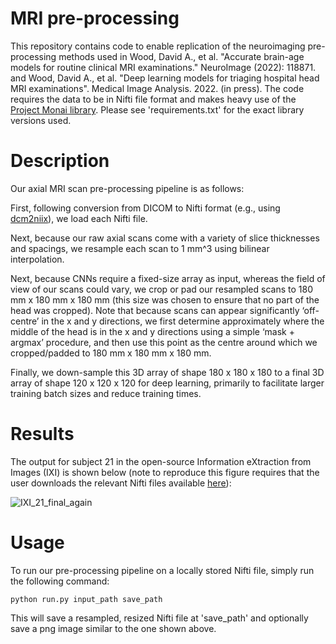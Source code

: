 # MRI pre-processing

This repository contains code to enable replication of the neuroimaging pre-processing methods used in Wood, David A., et al. "Accurate brain-age models for routine clinical MRI examinations." NeuroImage (2022): 118871. and Wood, David A., et al. "Deep learning models for triaging hospital head MRI examinations". Medical Image Analysis. 2022. (in press). The code requires the data to be in Nifti file format and makes heavy use of the [Project Monai library](https://monai.io/). Please see 'requirements.txt' for the exact library versions used.

# Description

Our axial MRI scan pre-processing pipeline is as follows:

First, following conversion from DICOM to Nifti format (e.g., using [dcm2niix](https://github.com/rordenlab/dcm2niix)), we load each Nifti file.

Next, because our raw axial scans come with a variety of slice thicknesses and spacings, we resample each scan to 1 mm^3 using bilinear interpolation.

Next, because CNNs require a fixed-size array as input, whereas the field of view of our
scans could vary, we crop or pad our resampled scans to 180 mm x 180 mm x 180
mm (this size was chosen to ensure that no part of the head was cropped). Note that because scans can appear significantly ‘off-centre’ in the x
and y directions, we first determine approximately where the middle of the head
is in the x and y directions using a simple ‘mask + argmax’ procedure, and then use this
point as the centre around which we cropped/padded to 180 mm x 180 mm x 180 mm.

Finally, we down-sample this 3D array of shape 180 x 180 x 180 to a final 3D array of
shape 120 x 120 x 120 for deep learning, primarily to facilitate larger
training batch sizes and reduce training times.

# Results

The output for subject 21 in the open-source Information eXtraction from Images (IXI) is shown below (note to reproduce this figure requires that the user downloads the 
relevant Nifti files available [here](https://brain-development.org/ixi-dataset/)):

![IXI_21_final_again](https://user-images.githubusercontent.com/67752614/150041586-393994fb-52df-4eca-9600-775809932a03.png)

# Usage

To run our pre-processing pipeline on a locally stored Nifti file, simply run the following command:

`python run.py input_path save_path`

This will save a resampled, resized Nifti file at 'save_path' and optionally save a png image similar to the one shown above.









